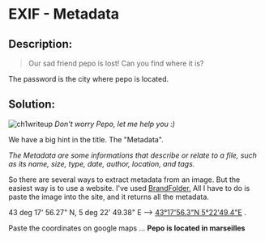 # EXIF - Metadata

## Description:
> Our sad friend pepo is lost! Can you find where it is?

The password is the city where pepo is located.

## Solution:

![ch1writeup](https://github.com/StalK637466/Notes-Of-Leo/assets/149103445/4e10d36f-4ee5-4299-b6bd-5e82406635fd)
*Don't worry Pepo, let me help you :)*

We have a big hint in the title. The "Metadata". 

*The Metadata are some informations that describe or relate to a file, such as its name, size, type, date, author, location, and tags.*



So there are several ways to extract metadata from an image. But the easiest way is to use a website. I've used [BrandFolder.](https://brandfolder.com/workbench/extract-metadata) All I have to do is paste the image into the site, and it returns all the metadata.

43 deg 17' 56.27" N, 5 deg 22' 49.38" E --> [43°17'56.3"N 5°22'49.4"E](https://www.google.com/maps/place/53+Rue+Saint-Bazile,+13001+Marseille/@43.2989722,5.377814,17z/data=!4m12!1m5!3m4!2zNDPCsDE3JzU2LjMiTiA1wrAyMic0OS40IkU!8m2!3d43.2989722!4d5.3803889!3m5!1s0x12c9c097cf70cc4d:0x3da1340587ff952f!8m2!3d43.3003717!4d5.3815047!16s%2Fg%2F11c3q3x34_?entry=ttu) .

Paste the coordinates on google maps ...
**Pepo is located in marseilles**






